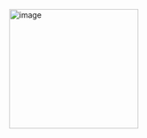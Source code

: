 <img width="233" height="216" alt="image" style="margin: auto;" src="https://github.com/user-attachments/assets/f28b6a88-2362-43a1-9c8b-7dec7de72c0e" />
